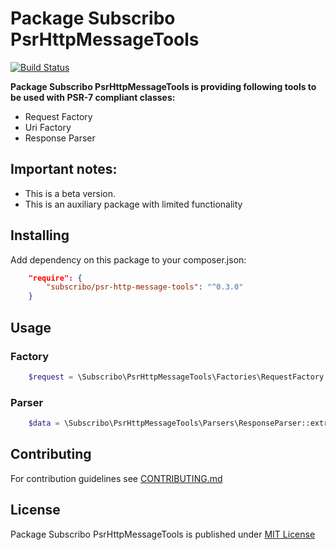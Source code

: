 # Package Subscribo PsrHttpMessageTools

[![Build Status](https://travis-ci.org/Subscribo/psr-http-message-tools.svg)](https://travis-ci.org/Subscribo/psr-http-message-tools)

**Package Subscribo PsrHttpMessageTools is providing following tools to be used with PSR-7 compliant classes:**
- Request Factory
- Uri Factory
- Response Parser

## Important notes:

- This is a beta version.
- This is an auxiliary package with limited functionality

## Installing

Add dependency on this package to your composer.json:
```json
    "require": {
        "subscribo/psr-http-message-tools": "^0.3.0"
    }
```

## Usage

### Factory

```php
    $request = \Subscribo\PsrHttpMessageTools\Factories\RequestFactory::make($uri, $data);
```

### Parser

```php
    $data = \Subscribo\PsrHttpMessageTools\Parsers\ResponseParser::extractDataFromResponse($response);
```

## Contributing

For contribution guidelines see [CONTRIBUTING.md](CONTRIBUTING.md)

## License

Package Subscribo PsrHttpMessageTools is published under [MIT License](http://opensource.org/licenses/MIT)
